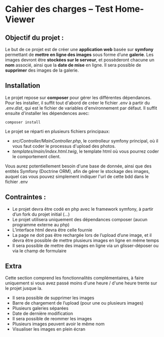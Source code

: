 # Cahier des charges – Test Home-Viewer

## Objectif du projet :

Le but de ce projet est de créer une **application web** basée sur **symfony** permettant de **mettre en ligne des images** sous forme d’une **galerie**. Les images devront être **stockées sur le serveur**, et possèderont chacune un **nom** associé, ainsi que la **date de mise** en ligne. Il sera possible de **supprimer** des images de la galerie.

## Installation

Le projet repose sur **composer** pour gérer les différentes dépendances. Pour les installer, il suffit tout d'abord de créer le fichier *.env* à partir du *.env.dist*, qui est le fichier de variables d'environnement par défaut. Il suffit ensuite d'installer les dépendences avec:

```
composer install
```

Le projet se réparti en plusieurs fichiers principaux:

- *src/Controller/MainController.php*, le controlleur symfony principal, où il vous faut coder le processus d'upload des photos.
- *templates/main/index.html.twig*, le template html où vous pourrez coder le comportement client.

Vous aurez potentiellement besoin d'une base de donnée, ainsi que des entités Symfony (Doctrine ORM), afin de gérer le stockage des images, auquel cas vous pouvez simplement indiquer l'url de cette bdd dans le fichier .env

## Contraintes :

-	Le projet devra être codé en php avec le framework symfony, à partir d’un fork du projet initial (…)
-	Le projet utilisera uniquement des dépendances composer (aucun programme externe au php)
-	L’interface html devra être celle fournie
-	La page ne doit pas être rechargée lors de l’upload d’une image, et il devra être possible de mettre plusieurs images en ligne en même temps
-	Il sera possible de mettre des images en ligne via un glisser-déposer ou via le champ de formulaire

## Extra

Cette section comprend les fonctionnalités complémentaires, à faire uniquement si vous avez passé moins d'une heure / d'une heure trente sur le projet jusque la.

-	Il sera possible de supprimer les images
-	Barre de chargement de l’upload (pour une ou plusieurs images)
-	Plusieurs galeries séparées
-	Date de dernière modification
- Il sera possible de reommer les images
-	Plusieurs images peuvent avoir le même nom
- Visualiser les images en plein écran
